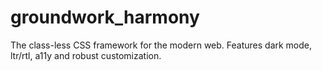 # groundwork_harmony
The class-less CSS framework for the modern web. Features dark mode, ltr/rtl, a11y and robust customization.
